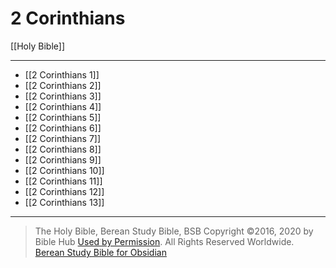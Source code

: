 # 2 Corinthians

[[Holy Bible]]

---

- [[2 Corinthians 1]]
- [[2 Corinthians 2]]
- [[2 Corinthians 3]]
- [[2 Corinthians 4]]
- [[2 Corinthians 5]]
- [[2 Corinthians 6]]
- [[2 Corinthians 7]]
- [[2 Corinthians 8]]
- [[2 Corinthians 9]]
- [[2 Corinthians 10]]
- [[2 Corinthians 11]]
- [[2 Corinthians 12]]
- [[2 Corinthians 13]]

---

> The Holy Bible, Berean Study Bible, BSB
> Copyright &copy;2016, 2020 by Bible Hub
> [Used by Permission](https://berean.bible/terms.htm). All Rights Reserved Worldwide.
> [Berean Study Bible for Obsidian](https://github.com/gapmiss/berean-study-bible-for-obsidian)


